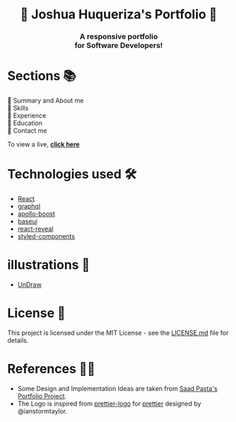 <h1 align="center"> 🔸 Joshua Huqueriza's Portfolio 🔸 </h1> 
<h3 align="center"> A responsive portfolio <br /> for Software Developers! </h3>

# Sections 📚

🔸 Summary and About me\
🔸 Skills \
🔸 Experience\
🔸 Education\
🔸 Contact me

To view a live, **[click here](https://jyeohosua.github.io/)**

# Technologies used 🛠️

- [React](https://reactjs.org/)
- [graphql](https://graphql.org/)
- [apollo-boost](https://www.apollographql.com/docs/react/get-started/)
- [baseui](https://github.com/uber/baseweb)
- [react-reveal](https://www.react-reveal.com/)
- [styled-components](https://styled-components.com/)

# illustrations 🍥

- [UnDraw](https://undraw.co/illustrations)

# License 📄

This project is licensed under the MIT License - see the [LICENSE.md](./LICENSE) file for details.

# References 👏🏻

- Some Design and Implementation Ideas are taken from [Saad Pasta's Portfolio Project](https://github.com/saadpasta/developerFolio).
- The Logo is inspired from [prettier-logo](https://github.com/prettier/prettier-logo) for [prettier](https://github.com/prettier/prettier) designed by @ianstormtaylor.
